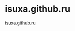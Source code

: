 # isuxa.github.ru
<html>
  <title>Ссылка на сайт</title>
<a href ="main.html">isuxa.github.ru</a>
</html>
